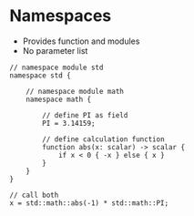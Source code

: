 # Namespaces

* Provides function and modules
* No parameter list

```µCAD,namespaces
// namespace module std
namespace std {
    
    // namespace module math
    namespace math {

        // define PI as field
        PI = 3.14159;

        // define calculation function
        function abs(x: scalar) -> scalar {
            if x < 0 { -x } else { x }
        }
    }
}

// call both
x = std::math::abs(-1) * std::math::PI;
```
